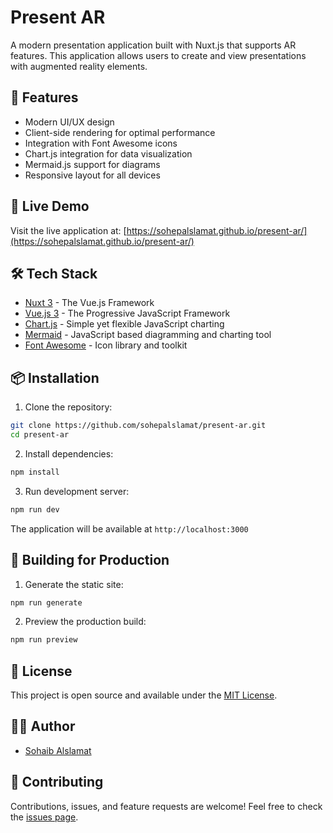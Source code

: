 # Present AR

A modern presentation application built with Nuxt.js that supports AR features. This application allows users to create and view presentations with augmented reality elements.

## 🌟 Features

- Modern UI/UX design
- Client-side rendering for optimal performance
- Integration with Font Awesome icons
- Chart.js integration for data visualization
- Mermaid.js support for diagrams
- Responsive layout for all devices

## 🚀 Live Demo

Visit the live application at: [https://sohepalslamat.github.io/present-ar/](https://sohepalslamat.github.io/present-ar/)

## 🛠️ Tech Stack

- [Nuxt 3](https://nuxt.com/) - The Vue.js Framework
- [Vue.js 3](https://vuejs.org/) - The Progressive JavaScript Framework
- [Chart.js](https://www.chartjs.org/) - Simple yet flexible JavaScript charting
- [Mermaid](https://mermaid.js.org/) - JavaScript based diagramming and charting tool
- [Font Awesome](https://fontawesome.com/) - Icon library and toolkit

## 📦 Installation

1. Clone the repository:
```bash
git clone https://github.com/sohepalslamat/present-ar.git
cd present-ar
```

2. Install dependencies:
```bash
npm install
```

3. Run development server:
```bash
npm run dev
```

The application will be available at `http://localhost:3000`

## 🚀 Building for Production

1. Generate the static site:
```bash
npm run generate
```

2. Preview the production build:
```bash
npm run preview
```

## 📝 License

This project is open source and available under the [MIT License](LICENSE).

## 👨‍💻 Author

- [Sohaib Alslamat](https://github.com/sohepalslamat)

## 🤝 Contributing

Contributions, issues, and feature requests are welcome! Feel free to check the [issues page](https://github.com/sohepalslamat/present-ar/issues).
